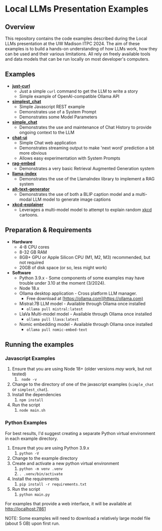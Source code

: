 # Local LLMs Presentation Examples

## Overview

This repository contains the code examples described during the Local LLMs presentation at the UW Madison ITPC 2024.
The aim of these examples is to build a hands-on understanding of how LLMs work, how they can be used and their
various limitations. All rely on freely available tools and data models that can be run locally on most developer's 
computers.

## Examples
* **[just-curl](just-curl/Readme.md)**
  * Just a simple `curl` command to get the LLM to write a story
  * Simple example of OpenAI-compatible Ollama API
* **[simplest_chat](simplest_chat/Readme.md)**
  * Simple Javascript REST example
  * Demonstrates use of a System Prompt
  * Demonstrates some Model Parameters
* **[simple_chat](simple_chat/Readme.md)**
  * Demonstrates the use and maintenance of Chat History to provide ongoing context to the LLM
* **[chat-ui](chat-ui/Readme.md)**
  * Simple Chat web application
  * Demonstrates streaming output to make 'next word' prediction a bit more obvious
  * Allows easy experimentation with System Prompts
* **[rag-embed](rag-embed/Readme.md)**
  * Demonstrates a very basic Retrieval Augmented Generation system
* **[llama-index](llama-index/Readme.md)**
  * Demonstrates the use of the LlamaIndex library to implement a RAG system
* **[alt-text-generator](alt-text-generator/Readme.md)**
  * Demonstrates the use of both a BLIP caption model and a multi-modal LLM model to generate image captions
* **[xkcd-explainer](xkcd-explainer/Readme.md)**
  * Leverages a multi-model model to attempt to explain random [xkcd](https://xkcd.com) cartoons.

## Preparation & Requirements
* **Hardware**
  * 4-8 CPU cores
  * 8-32 GB RAM
  * 8GB+ GPU or Apple Silicon CPU (M1, M2, M3) recommended, but not required
  * 20GB of disk space (or so, less might work)
* **Software**
  * Python 3.9.x - Some components of some examples may have trouble under 3.10 at the moment (3/2024).
  * Node 18.x
  * Ollama desktop application - Cross platform LLM manager. 
    * Free download at [https://ollama.com](https://ollama.com)
  * Mistral:7B LLM model - Available through Ollama once installed
    * `ollama pull mistral:latest` 
  * LlaVa Multi-model model - Available through Ollama once installed
    * `ollama pull llava:latest`
  * Nomic embedding model - Available through Ollama once installed
    * `ollama pull nomic-embed-text`

## Running the examples

### Javascript Examples
1. Ensure that you are using Node 18+ (older versions *may* work, but not tested)
   1. ` node -v`
2. Change to the directory of one of the javascript examples (`simple_chat` or `simplest_chat`).
3. Install the dependencies
   1. `npm install`
4. Run the script
   1. `node main.sh`

### Python Examples
For best results, I'd suggest creating a separate Python virtual environment in each example directory.
1. Ensure that you are using Python 3.9.x
   1. `python -V`
2. Change to the example directory
3. Create and activate a new python virtual environment
   1. `python -m venv .venv`
   2. `. .venv/bin/activate`
4. Install the requirements
   1. `pip install -r requirements.txt`
5. Run the script
   1. `python main.py`

For examples that provide a web interface, it will be available at [http://localhost:7861](http://localhost:7861)

NOTE: Some examples will need to download a relatively large model file (about 5 GB) upon first run. 